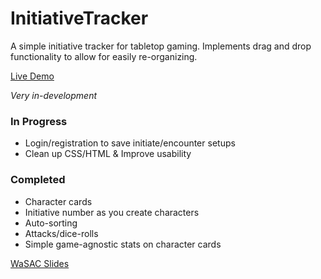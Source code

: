 # InitiativeTracker

A simple initiative tracker for tabletop gaming. Implements drag and drop functionality to allow for easily re-organizing.

[Live Demo](http://34.221.24.81/)

*Very in-development*

### In Progress
* Login/registration to save initiate/encounter setups
* Clean up CSS/HTML & Improve usability

### Completed
* Character cards 
* Initiative number as you create characters
* Auto-sorting
* Attacks/dice-rolls
* Simple game-agnostic stats on character cards


[WaSAC Slides](https://docs.google.com/presentation/d/1C853Ehui1W3SB4Zmid_tC0WStr6jYLrCcqgr5kd_fDY/edit?usp=sharing)
